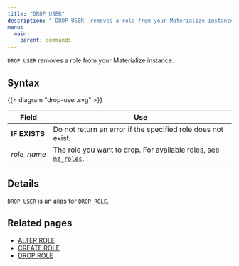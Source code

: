 ```yaml
---
title: "DROP USER"
description: "`DROP USER` removes a role from your Materialize instance."
menu:
  main:
    parent: commands
---
```


`DROP USER` removes a role from your Materialize instance.

## Syntax

{{< diagram "drop-user.svg" >}}

Field | Use
------|-----
**IF EXISTS** | Do not return an error if the specified role does not exist.
_role_name_ | The role you want to drop. For available roles, see [`mz_roles`](/sql/system-catalog/mz_catalog#mz_roles).

## Details

`DROP USER` is an alias for [`DROP ROLE`](../drop-role).

## Related pages

- [ALTER ROLE](../alter-role)
- [CREATE ROLE](../create-role)
- [DROP ROLE](../drop-role)
